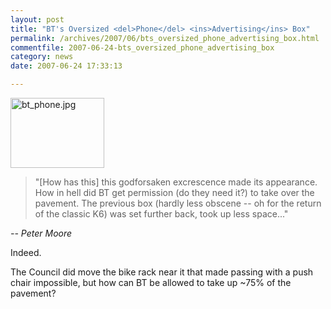 ```yaml
---
layout: post
title: "BT's Oversized <del>Phone</del> <ins>Advertising</ins> Box"
permalink: /archives/2007/06/bts_oversized_phone_advertising_box.html
commentfile: 2007-06-24-bts_oversized_phone_advertising_box
category: news
date: 2007-06-24 17:33:13

---
```


<a href="/assets/images/2007/bt_phone.jpg"><img alt="bt_phone.jpg" src="/assets/images/2007/bt_phone-thumb.jpg" width="150" height="112" alt="BT's Big Phone" class="photo right" /></a>

> "\[How has this\] this godforsaken excrescence made its appearance. How in hell did BT get permission (do they need it?) to take over the pavement. The previous box (hardly less obscene -- oh for the return of the classic K6) was set further back, took up less space..."

<cite>-- Peter Moore</cite>

Indeed.

The Council did move the bike rack near it that made passing with a push chair impossible, but how can BT be allowed to take up ~75% of the pavement?
